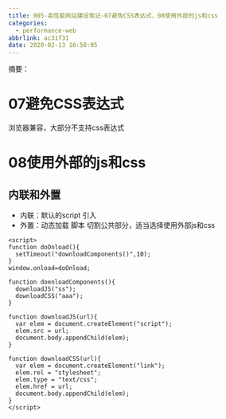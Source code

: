 ```yaml
---
title: 005-高性能网站建设笔记-07避免CSS表达式、08使用外部的js和css
categories:
  - performance-web
abbrlink: ac31f31
date: 2020-02-13 16:50:05
---
```


摘要：

<!-- more -->

# 07避免CSS表达式

浏览器兼容，大部分不支持css表达式

# 08使用外部的js和css

## 内联和外置
- 内联：默认的script 引入
- 外置：动态加载 脚本
切割公共部分，适当选择使用外部js和css
``` JS
<script>
function doOnload(){
  setTimeout("downloadComponents()",10);
}
window.onload=doOnload;

function doenloadComponents(){
  downloadJS("ss");
  downloadCSS("aaa");
}

function downloadJS(url){
  var elem = document.createElement("script");
  elem.src = url;
  document.body.appendChild(elem);
}

function downloadCSS(url){
  var elem = document.createElement("link");
  elem.rel = "stylesheet";
  elem.type = "text/css";
  elem.href = url;
  document.body.appendChild(elem);
}
</script>
```




